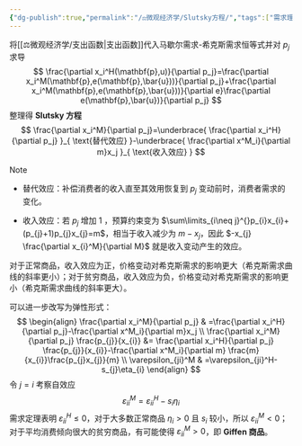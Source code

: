 ```yaml
---
{"dg-publish":true,"permalink":"/⚖️微观经济学/Slutsky方程/","tags":["需求理论"],"created":"2024-10-12T10:25:07.000+08:00","updated":"2024-10-12T10:25:07.000+08:00"}
---
```


将[[⚖️微观经济学/支出函数\|支出函数]]代入马歇尔需求-希克斯需求恒等式并对 $p_{j}$ 求导
$$
\frac{\partial x_i^H(\mathbf{p},u)}{\partial p_j}=\frac{\partial x_i^M(\mathbf{p},e(\mathbf{p},\bar{u}))}{\partial p_j}+\frac{\partial x_i^M(\mathbf{p},e(\mathbf{p},\bar{u}))}{\partial e}\frac{\partial e(\mathbf{p},\bar{u})}{\partial p_j}
$$
整理得 **Slutsky 方程**
$$
\frac{\partial x_i^M}{\partial p_j}=\underbrace{ \frac{\partial x_i^H}{\partial p_j} }_{ \text{替代效应} }-\underbrace{ \frac{\partial x^M_i}{\partial m}x_j }_{ \text{收入效应} }
$$
> [!NOTE]
> - 替代效应：补偿消费者的收入直至其效用恢复到 $p_{j}$ 变动前时，消费者需求的变化。
> 
> - 收入效应：若 $p_{j}$ 增加 $1$ ，预算约束变为 $\sum\limits_{i\neq j}^{}p_{i}x_{i}+(p_{j}+1)p_{j}x_{j}=m$，相当于收入减少为 $m-x_{j}$，因此 $-x_{j} \frac{\partial x_{i}^M}{\partial M}$ 就是收入变动产生的效应。
> 
> 对于正常商品，收入效应为正，价格变动对希克斯需求的影响更大（希克斯需求曲线的斜率更小）；对于贫穷商品，收入效应为负，价格变动对希克斯需求的影响更小（希克斯需求曲线的斜率更大）。

可以进一步改写为弹性形式：
$$
\begin{align}
\frac{\partial x_i^M}{\partial p_j} & =\frac{\partial x_i^H}{\partial p_j}-\frac{\partial x^M_i}{\partial m}x_j \\
\frac{\partial x_i^M}{\partial p_j} \frac{p_{j}}{x_{i}} &= \frac{\partial x_i^H}{\partial p_j} \frac{p_{j}}{x_{i}}-\frac{\partial x^M_i}{\partial m} \frac{m}{x_{i}}\frac{p_{j}x_{j}}{m} \\
\varepsilon_{ji}^M & =\varepsilon_{ji}^H-s_{j}\eta_{i}
\end{align}
$$
令 $j=i$ 考察自效应
$$
\varepsilon_{ii}^M =\varepsilon_{ii}^H-s_{i}\eta_{i}
$$
需求定理表明 $\varepsilon_{ii}^H \le 0$，对于大多数正常商品 $\eta_i>0$ 且 $s_i$ 较小，所以 $\varepsilon_{ii}^M<0$；对于平均消费倾向很大的贫穷商品，有可能使得 $\varepsilon_{ii}^M>0$，即 **Giffen 商品**。